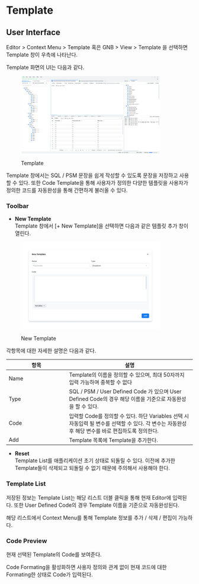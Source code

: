 # Template

## User Interface

Editor > Context Menu > Template 혹은  GNB > View > Template 을 선택하면 Template 창이 우측에 나타난다.&#x20;

Template 화면의 UI는 다음과 같다.

<figure><img src="../../../.gitbook/assets/image (144).png" alt="" width="375"><figcaption><p>Template</p></figcaption></figure>

Template 창에서는 SQL / PSM 문장을 쉽게 작성할 수 있도록 문장을 저장하고 사용할 수 있다. 또한 Code Template을 통해 사용자가 정의한 다양한 템플릿을 사용자가 정의한 코드를 자동완성을 통해 간편하게 불러올 수 있다.&#x20;

### Toolbar

* **New Template**\
  Template 창에서 \[+ New Template]을 선택하면 다음과 같은 템플릿 추가 창이 열린다.

<figure><img src="../../../.gitbook/assets/image (145).png" alt="" width="375"><figcaption><p>New Template</p></figcaption></figure>

각항목에 대한 자세한 설명은 다음과 같다.

<table><thead><tr><th width="149">항목</th><th>설명</th></tr></thead><tbody><tr><td>Name</td><td>Template의 이름을 정의할 수 있으며, 최대 50자까지 입력 가능하며 중복할 수 없다</td></tr><tr><td>Type</td><td>SQL / PSM / User Defined Code 가 있으며  User Defined Code의 경우 해당 이름을 기준으로 자동완성을 할 수 있다.</td></tr><tr><td>Code</td><td>입력할 Code를 정의할 수 있다. 하단 Variables 선택 시 자동입력  될 변수를 선택할 수 있다. 각 변수는 자동완성 후 해당 변수를 바로 편집하도록 정의한다.</td></tr><tr><td>Add</td><td>Template 목록에 Template을 추가한다.</td></tr></tbody></table>

* **Reset**\
  Template List를 애플리케이션 초기 상태로 되돌릴 수 있다. 이전에 추가한 Template들이 삭제되고 되돌릴 수 없기 때문에 주의해서 사용해야 한다.

### Template List

저장된 정보는 Template List는 해당 리스트 더블 클릭을 통해 현재 Editor에 입력된다. 또한 User Defined Code의 경우 Template 이름을 기준으로 자동완성된다.

해당 리스트에서 Context Menu를 통해 Template 정보를 추가 / 삭제 / 편집이 가능하다.&#x20;

### Code Preview

현재 선택된 Template의 Code를 보여준다.&#x20;

Code Formating을 활성화하면 사용자 정의와 관계 없이 현재 코드에 대한 Formating한 상태로 Code가 입력된다.&#x20;
